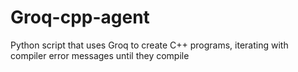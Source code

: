 # Groq-cpp-agent
Python script that uses Groq to create C++ programs, iterating with compiler error messages until they compile
